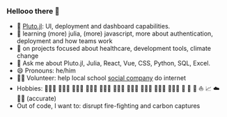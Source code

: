 ### Hellooo there 👋

- 🔭 [Pluto.jl](https://github.com/fonsp/Pluto.jl): UI, deployment and dashboard capabilities. 
- 🏫 learning (more) julia, (more) javascript, more about authentication, deployment and how teams work
- 👯 on projects focused about healthcare, development tools, climate change
- 💬 Ask me about Pluto.jl, Julia, React, Vue, CSS, Python, SQL, Excel.
- 😄 Pronouns: he/him
- 🙋🏾 Volunteer: help local school [social company](https://reuzplus.gr/) do internet
- Hobbies: 👨🏾‍🍼 👨🏾‍🍼 👨🏾‍🍼 👨🏾‍🍼 👨🏾‍🍼 👨🏾‍🍼 👨🏾‍🍼 👨🏾‍🍼 👨🏾‍🍼 👨🏾‍🍼 🌱 🌱 🌱 ⛵ 📈 ☁️ 💃🏾 (accurate)
- Out of code, I want to: disrupt fire-fighting and carbon captures
